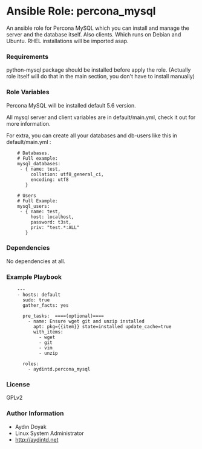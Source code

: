 # Ansible Role: percona_mysql

An ansible role for Percona MySQL which you can install and manage the server and the database itself. Also clients.
 Which runs on Debian and Ubuntu.  RHEL installations will be imported asap.

### Requirements

python-mysql package should be installed before apply the role. (Actually role itself will do that in the main section, you don't have to install manually)

### Role Variables

Percona MySQL will be installed default 5.6 version.

All mysql server and client variables are in default/main.yml, check it out for more information.

For extra, you can create all your databases and db-users like this in default/main.yml :

        # Databases.
        # Full example:
        mysql_databases:
         - { name: test, 
             collation: utf8_general_ci, 
             encoding: utf8 
           }
        
        # Users
        # Full Example:
        mysql_users:
         - { name: test, 
             host: localhost, 
             password: t3st, 
             priv: "test.*:ALL"
           }
        
### Dependencies

No dependencies at all.

### Example Playbook
        ---
        - hosts: default
          sudo: true
          gather_facts: yes
        
          pre_tasks:  ====(optional)==== 
            - name: Ensure wget git and unzip installed
              apt: pkg={{item}} state=installed update_cache=true
              with_items:
                - wget
                - git
                - vim
                - unzip
        
          roles:
            - aydintd.percona_mysql
        
### License

GPLv2

### Author Information

- Aydın Doyak 
- Linux System Administrator 
- http://aydintd.net

